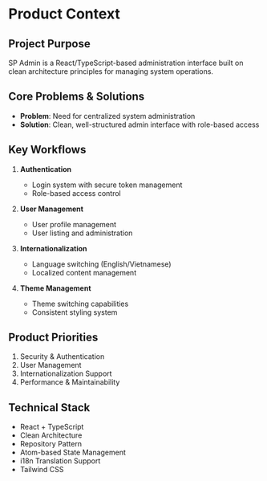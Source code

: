 # Product Context

## Project Purpose
SP Admin is a React/TypeScript-based administration interface built on clean architecture principles for managing system operations.

## Core Problems & Solutions
- **Problem**: Need for centralized system administration
- **Solution**: Clean, well-structured admin interface with role-based access

## Key Workflows
1. **Authentication**
   - Login system with secure token management
   - Role-based access control

2. **User Management**
   - User profile management
   - User listing and administration

3. **Internationalization**
   - Language switching (English/Vietnamese)
   - Localized content management

4. **Theme Management**
   - Theme switching capabilities
   - Consistent styling system

## Product Priorities
1. Security & Authentication
2. User Management
3. Internationalization Support
4. Performance & Maintainability

## Technical Stack
- React + TypeScript
- Clean Architecture
- Repository Pattern
- Atom-based State Management
- i18n Translation Support
- Tailwind CSS